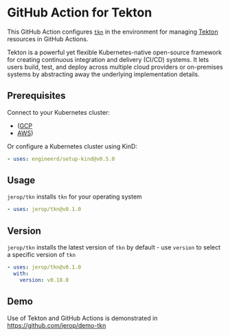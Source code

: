 # GitHub Action for Tekton

This GitHub Action configures [`tkn`](https://github.com/tektoncd/cli) in the environment for managing [Tekton](https://tekton.dev/) 
resources in GitHub Actions. 

Tekton is a powerful yet flexible Kubernetes-native open-source framework for creating continuous integration and 
delivery (CI/CD) systems. It lets users build, test, and deploy across multiple cloud providers or on-premises systems 
by abstracting away the underlying implementation details.

## Prerequisites

Connect to your Kubernetes cluster:
- ([GCP](https://github.com/google-github-actions/auth)
- [AWS](https://github.com/aws-actions/configure-aws-credentials))

Or configure a Kubernetes cluster using KinD:

```yaml
- uses: engineerd/setup-kind@v0.5.0
```

## Usage

`jerop/tkn` installs `tkn` for your operating system 

```yaml
- uses: jerop/tkn@v0.1.0
```

## Version

`jerop/tkn` installs the latest version of `tkn` by default - use `version` to select a specific version of `tkn`

```yaml
- uses: jerop/tkn@v0.1.0
  with:
    version: v0.18.0
```

## Demo

Use of Tekton and GitHub Actions is demonstrated in https://github.com/jerop/demo-tkn
